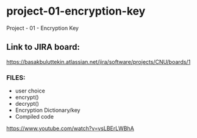 # project-01-encryption-key
Project - 01 - Encryption Key


## Link to JIRA board:
https://basakbuluttekin.atlassian.net/jira/software/projects/CNU/boards/1


### FILES:
- user choice
- encrypt()
- decrypt()
- Encryption Dictionary/key
- Compiled code











https://www.youtube.com/watch?v=vsLBErLWBhA
